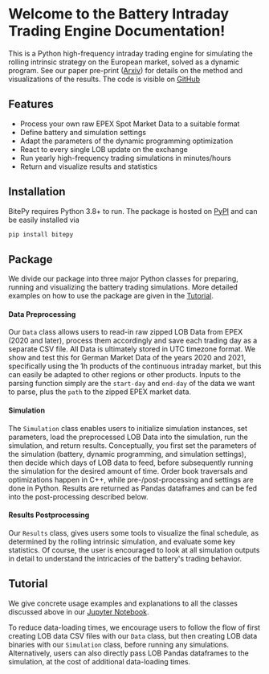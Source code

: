 <!-- docs/index.md -->
# Welcome to the Battery Intraday Trading Engine Documentation!

This is a Python high-frequency intraday trading engine for simulating the rolling intrinsic strategy on the European market, solved as a dynamic program. See our paper pre-print ([Arxiv](https://arxiv.org/abs/2504.06932)) for details on the method and visualizations of the results. The code is visible on [GitHub](https://github.com/dschaurecker/bitepy)

## Features

- Process your own raw EPEX Spot Market Data to a suitable format
- Define battery and simulation settings
- Adapt the parameters of the dynamic programming optimization
- React to every single LOB update on the exchange
- Run yearly high-frequency trading simulations in minutes/hours
- Return and visualize results and statistics

## Installation

BitePy requires Python 3.8+ to run.
The package is hosted on [PyPI](https://pypi.org/project/bitepy/) and can be easily installed via

```sh
pip install bitepy
```

## Package

We divide our package into three major Python classes for preparing, running and visualizing the battery trading simulations. More detailed examples on how to use the package are given in the [Tutorial](#tutorial).

#### Data Preprocessing

Our `Data` class allows users to read-in raw zipped LOB Data from EPEX (2020 and later), process them accordingly and save each trading day as a separate CSV file. All Data is ultimately stored in UTC timezone format.
We show and test this for German Market Data of the years 2020 and 2021, specifically using the 1h products of the continuous intraday market, but this can easily be adapted to other regions or other products.
Inputs to the parsing function simply are the `start-day` and `end-day` of the data we want to parse, plus the `path` to the zipped EPEX market data.

#### Simulation
The `Simulation` class enables users to initialize simulation instances, set parameters, load the preprocessed LOB Data into the simulation, run the simulation, and return results.
Conceptually, you first set the parameters of the simulation (battery, dynamic programming, and simulation settings), then decide which days of LOB data to feed, before subsequently running the simulation for the desired amount of time. Order book traversals and optimizations happen in C++, while pre-/post-processing and settings are done in Python. Results are returned as Pandas dataframes and can be fed into the post-processing described below.

#### Results Postprocessing

Our `Results` class, gives users some tools to visualize the final schedule, as determined by the rolling intrinsic simulation, and evaluate some key statistics. Of course, the user is encouraged to look at all simulation outputs in detail to understand the intricacies of the battery's trading behavior.

## Tutorial

We give concrete usage examples and explanations to all the classes discussed above in our [Jupyter Notebook](https://github.com/dschaurecker/bitepy/blob/main/notebooks/package_tutorial.ipynb).

To reduce data-loading times, we encourage users to follow the flow of first creating LOB data CSV files with our `Data` class, but then creating LOB data binaries with our `Simulation` class, before running any simulations. Alternatively, users can also directly pass LOB Pandas dataframes to the simulation, at the cost of additional data-loading times.